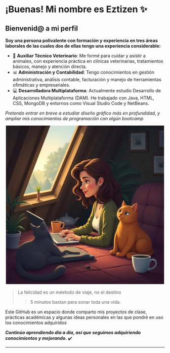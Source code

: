# ¡Buenas! Mi nombre es Eztizen ✨

## Bienvenid@ a mi perfil 

**Soy una persona polivalente con formación y experiencia en tres áreas laborales de las cuales dos de ellas tengo una experiencia considerable:**

- 🐾 **Auxiliar Técnico Veterinario**: Me formé para cuidar y asistir a animales, con experiencia práctica en clínicas veterinarias, tratamientos básicos, manejo y atención directa.
- 📊 **Administración y Contabilidad**: Tengo conocimientos en gestión administrativa, análisis contable, facturación y manejo de herramientas ofimáticas y empresariales.
- 💻 **Desarrolladora Multiplataforma**: Actualmente estudio Desarrollo de Aplicaciones Multiplataforma (DAM). He trabajado con Java, HTML, CSS, MongoDB y entornos como Visual Studio Code y NetBeans.

_Pretendo entrar en breve a estudiar diseño gráfico más en profundidad, y ampliar mis conocimientos de programación con algún bootcamp_

<div align=center>
<img src='https://github.com/Ezti94/ezti94/blob/main/yo%20animada%20programando.jpeg' alt='Imagen mia programando' width='500px' height:'100px'/>
</div>

> La felicidad es un méetodo de viaje, no el destino
> > 5 minutos bastan para sonar toda una vida.

Este GitHub es un espacio donde comparto mis proyectos de clase, prácticas académicas y algunas ideas personales en las que pondré en uso los conocimientos adquiridos

***Continúo aprendiendo día a día, así que seguimos adquiriendo conocimientos y mejorando.*** ✔️

---
